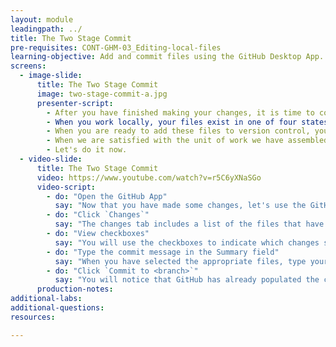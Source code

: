 ```yaml
---
layout: module
leadingpath: ../
title: The Two Stage Commit
pre-requisites: CONT-GHM-03_Editing-local-files
learning-objective: Add and commit files using the GitHub Desktop App.
screens:
  - image-slide:
      title: The Two Stage Commit
      image: two-stage-commit-a.jpg
      presenter-script:
        - After you have finished making your changes, it is time to commit them. When working in the desktop app, you will need to be familiar with the idea of the two stage commit.
        - When you work locally, your files exist in one of four states: untracked, modified, staged, or committed.
        - When you are ready to add these files to version control, you will create a collection of files that represent a discrete unit of work. We build this unit in the changes tab of the desktop app.
        - When we are satisfied with the unit of work we have assembled, we will commit it.
        - Let's do it now.
  - video-slide:
      title: The Two Stage Commit
      video: https://www.youtube.com/watch?v=r5C6yXNaSGo
      video-script:
        - do: "Open the GitHub App"
          say: "Now that you have made some changes, let's use the GitHub app to commit the changes to version control."
        - do: "Click `Changes`"
          say: "The changes tab includes a list of the files that have been changed or added since the last commit."
        - do: "View checkboxes"
          say: "You will use the checkboxes to indicate which changes should be part of the commit. It is a good idea to group files together based on the type of changes or the file content. For example, if you fixed the same formatting issue in several documents, you should group them into one commit."
        - do: "Type the commit message in the Summary field"
          say: "When you have selected the appropriate files, type your commit message in the Summary field."
        - do: "Click `Commit to <branch>`"
          say: "You will notice that GitHub has already populated the commit button with the current branch. Simply click the button to commit your changes."
      production-notes:
additional-labs:
additional-questions:
resources:

---
```

